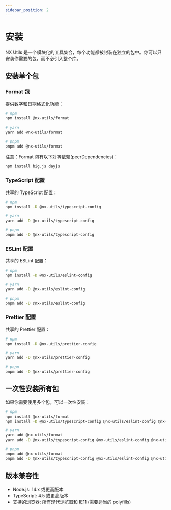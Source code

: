 ```yaml
---
sidebar_position: 2
---
```


# 安装

NX Utils 是一个模块化的工具集合，每个功能都被封装在独立的包中。你可以只安装你需要的包，而不必引入整个库。

## 安装单个包

### Format 包

提供数字和日期格式化功能：

```bash
# npm
npm install @nx-utils/format

# yarn
yarn add @nx-utils/format

# pnpm
pnpm add @nx-utils/format
```

注意：Format 包有以下对等依赖(peerDependencies)：

```bash
npm install big.js dayjs
```

### TypeScript 配置

共享的 TypeScript 配置：

```bash
# npm
npm install -D @nx-utils/typescript-config

# yarn
yarn add -D @nx-utils/typescript-config

# pnpm
pnpm add -D @nx-utils/typescript-config
```

### ESLint 配置

共享的 ESLint 配置：

```bash
# npm
npm install -D @nx-utils/eslint-config

# yarn
yarn add -D @nx-utils/eslint-config

# pnpm
pnpm add -D @nx-utils/eslint-config
```

### Prettier 配置

共享的 Prettier 配置：

```bash
# npm
npm install -D @nx-utils/prettier-config

# yarn
yarn add -D @nx-utils/prettier-config

# pnpm
pnpm add -D @nx-utils/prettier-config
```

## 一次性安装所有包

如果你需要使用多个包，可以一次性安装：

```bash
# npm
npm install @nx-utils/format
npm install -D @nx-utils/typescript-config @nx-utils/eslint-config @nx-utils/prettier-config

# yarn
yarn add @nx-utils/format
yarn add -D @nx-utils/typescript-config @nx-utils/eslint-config @nx-utils/prettier-config

# pnpm
pnpm add @nx-utils/format
pnpm add -D @nx-utils/typescript-config @nx-utils/eslint-config @nx-utils/prettier-config
```

## 版本兼容性

- Node.js: 14.x 或更高版本
- TypeScript: 4.5 或更高版本
- 支持的浏览器: 所有现代浏览器和 IE11 (需要适当的 polyfills)

